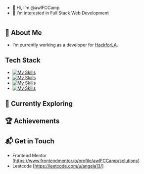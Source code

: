 - 👋 Hi, I’m @awlFCCamp
- 👀 I’m interested in Full Stack Web Development
  

<img src="https://github-readme-stats.vercel.app/api/top-langs?username=awlfccamp&show_icons=true&locale=en&layout=compact" alt=""/>

## 🚀 About Me
- I’m currently working as a developer for [HackforLA](https://www.hackforla.org/).

## Tech Stack
- [![My Skills](https://skillicons.dev/icons?i=react,next,redux,typescript,js,scss,tailwindcss)](https://skillicons.dev)
- [![My Skills](https://skillicons.dev/icons?i=express,nodejs,java,spring,python)](https://skillicons.dev)
- [![My Skills](https://skillicons.dev/icons?i=postgres,mysql,mongodb,prisma)](https://skillicons.dev)
- [![My Skills](https://skillicons.dev/icons?i=jest,cypress,selenium,git,github,aws,docker,figma)](https://skillicons.dev)

## 🌱 Currently Exploring

## 🏆 Achievements
<!-- <a href="https://imgbb.com/"><img src="https://i.ibb.co/ZK2H5fk/awsccp.png" alt="awsccp" border="0" width="75px" height="75px"></a><br /><br /> -->

## 📬 Get in Touch
<!---
awlFCCamp/awlFCCamp is a ✨ special ✨ repository because its `README.md` (this file) appears on your GitHub profile.
You can click the Preview link to take a look at your changes.
--->
- Frontend Mentor [https://www.frontendmentor.io/profile/awlFCCamp/solutions]
- Leetcode [https://leetcode.com/u/angela13/]
